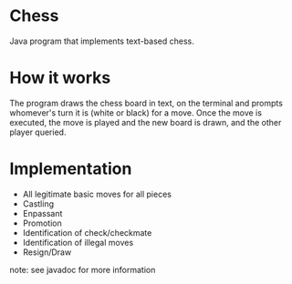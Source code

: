 # Chess
Java program that implements text-based chess.

# How it works
The program draws the chess board in text, on the terminal and prompts whomever's turn it is (white or black) for a move. Once the move is executed, the move is played and the new board is drawn, and the other player queried. 

# Implementation
* All legitimate basic moves for all pieces
* Castling
* Enpassant
* Promotion
* Identification of check/checkmate
* Identification of illegal moves
* Resign/Draw

note: see javadoc for more information
